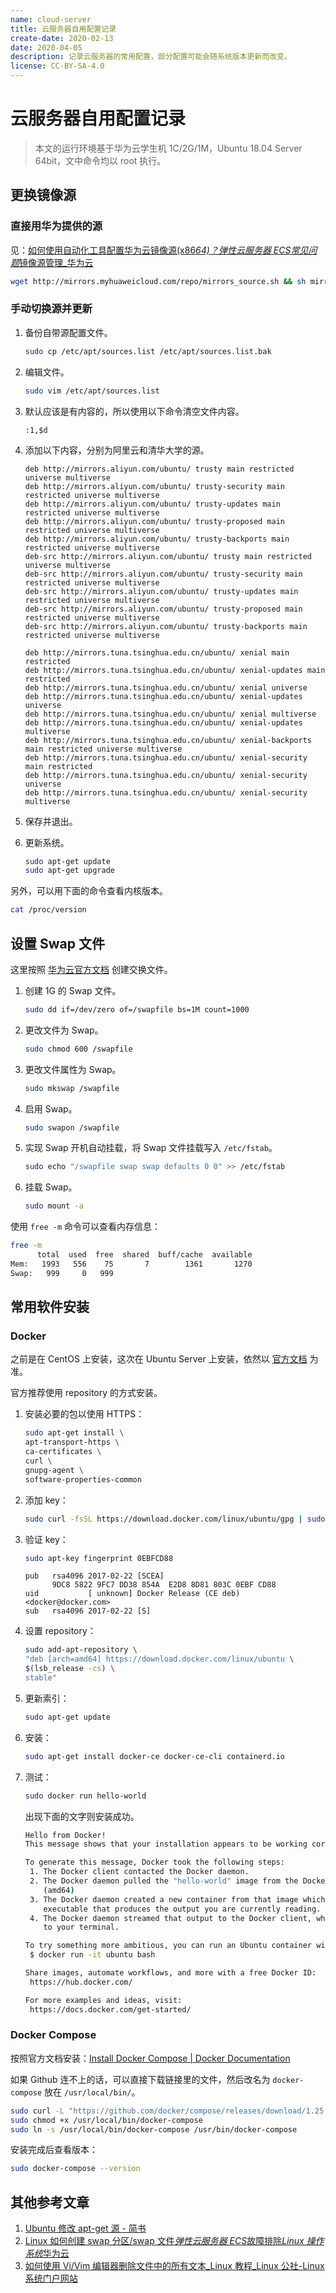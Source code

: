 ```yaml
---
name: cloud-server
title: 云服务器自用配置记录
create-date: 2020-02-13
date: 2020-04-05
description: 记录云服务器的常用配置，部分配置可能会随系统版本更新而改变。
license: CC-BY-SA-4.0
---
```


# 云服务器自用配置记录

> 本文的运行环境基于华为云学生机 1C/2G/1M，Ubuntu 18.04 Server 64bit，文中命令均以 root 执行。

## 更换镜像源

### 直接用华为提供的源

见：[如何使用自动化工具配置华为云镜像源(x86*64)？*弹性云服务器 ECS*常见问题*镜像源管理\_华为云](https://support.huaweicloud.com/ecs_faq/zh-cn_topic_0118948562.html)

```bash
wget http://mirrors.myhuaweicloud.com/repo/mirrors_source.sh && sh mirrors_source.sh
```

### 手动切换源并更新

1. 备份自带源配置文件。

   ```bash
   sudo cp /etc/apt/sources.list /etc/apt/sources.list.bak
   ```

2. 编辑文件。

   ```bash
   sudo vim /etc/apt/sources.list
   ```

3. 默认应该是有内容的，所以使用以下命令清空文件内容。

   ```
   :1,$d
   ```

4. 添加以下内容，分别为阿里云和清华大学的源。

   ```
   deb http://mirrors.aliyun.com/ubuntu/ trusty main restricted universe multiverse
   deb http://mirrors.aliyun.com/ubuntu/ trusty-security main restricted universe multiverse
   deb http://mirrors.aliyun.com/ubuntu/ trusty-updates main restricted universe multiverse
   deb http://mirrors.aliyun.com/ubuntu/ trusty-proposed main restricted universe multiverse
   deb http://mirrors.aliyun.com/ubuntu/ trusty-backports main restricted universe multiverse
   deb-src http://mirrors.aliyun.com/ubuntu/ trusty main restricted universe multiverse
   deb-src http://mirrors.aliyun.com/ubuntu/ trusty-security main restricted universe multiverse
   deb-src http://mirrors.aliyun.com/ubuntu/ trusty-updates main restricted universe multiverse
   deb-src http://mirrors.aliyun.com/ubuntu/ trusty-proposed main restricted universe multiverse
   deb-src http://mirrors.aliyun.com/ubuntu/ trusty-backports main restricted universe multiverse
   ```

   ```
   deb http://mirrors.tuna.tsinghua.edu.cn/ubuntu/ xenial main restricted
   deb http://mirrors.tuna.tsinghua.edu.cn/ubuntu/ xenial-updates main restricted
   deb http://mirrors.tuna.tsinghua.edu.cn/ubuntu/ xenial universe
   deb http://mirrors.tuna.tsinghua.edu.cn/ubuntu/ xenial-updates universe
   deb http://mirrors.tuna.tsinghua.edu.cn/ubuntu/ xenial multiverse
   deb http://mirrors.tuna.tsinghua.edu.cn/ubuntu/ xenial-updates multiverse
   deb http://mirrors.tuna.tsinghua.edu.cn/ubuntu/ xenial-backports main restricted universe multiverse
   deb http://mirrors.tuna.tsinghua.edu.cn/ubuntu/ xenial-security main restricted
   deb http://mirrors.tuna.tsinghua.edu.cn/ubuntu/ xenial-security universe
   deb http://mirrors.tuna.tsinghua.edu.cn/ubuntu/ xenial-security multiverse
   ```

5. 保存并退出。

6. 更新系统。

   ```bash
   sudo apt-get update
   sudo apt-get upgrade
   ```

另外，可以用下面的命令查看内核版本。

```bash
cat /proc/version
```

## 设置 Swap 文件

这里按照 [华为云官方文档](https://support.huaweicloud.com/trouble-ecs/ecs_trouble_0322.html) 创建交换文件。

1. 创建 1G 的 Swap 文件。

   ```bash
   sudo dd if=/dev/zero of=/swapfile bs=1M count=1000
   ```

2. 更改文件为 Swap。

   ```bash
   sudo chmod 600 /swapfile
   ```

3. 更改文件属性为 Swap。

   ```bash
   sudo mkswap /swapfile
   ```

4. 启用 Swap。

   ```bash
   sudo swapon /swapfile
   ```

5. 实现 Swap 开机自动挂载，将 Swap 文件挂载写入 `/etc/fstab`。

   ```bash
   sudo echo "/swapfile swap swap defaults 0 0" >> /etc/fstab
   ```

6. 挂载 Swap。

   ```bash
   sudo mount -a
   ```

使用 `free -m` 命令可以查看内存信息：

```bash
free -m
      total  used  free  shared  buff/cache  available
Mem:   1993   556    75       7        1361       1270
Swap:   999     0   999
```

## 常用软件安装

### Docker

之前是在 CentOS 上安装，这次在 Ubuntu Server 上安装，依然以 [官方文档](https://docs.docker.com/install/linux/docker-ce/ubuntu/) 为准。

官方推荐使用 repository 的方式安装。

1. 安装必要的包以使用 HTTPS：

   ```bash
   sudo apt-get install \
   apt-transport-https \
   ca-certificates \
   curl \
   gnupg-agent \
   software-properties-common
   ```

2. 添加 key：

   ```bash
   sudo curl -fsSL https://download.docker.com/linux/ubuntu/gpg | sudo apt-key add -
   ```

3. 验证 key：

   ```bash
   sudo apt-key fingerprint 0EBFCD88
   ```

   ```
   pub   rsa4096 2017-02-22 [SCEA]
         9DC8 5822 9FC7 DD38 854A  E2D8 8D81 803C 0EBF CD88
   uid           [ unknown] Docker Release (CE deb) <docker@docker.com>
   sub   rsa4096 2017-02-22 [S]
   ```

4) 设置 repository：

   ```bash
   sudo add-apt-repository \
   "deb [arch=amd64] https://download.docker.com/linux/ubuntu \
   $(lsb_release -cs) \
   stable"
   ```

5) 更新索引：

   ```bash
   sudo apt-get update
   ```

6) 安装：

   ```bash
   sudo apt-get install docker-ce docker-ce-cli containerd.io
   ```

7) 测试：

   ```bash
   sudo docker run hello-world
   ```

   出现下面的文字则安装成功。

   ```bash
   Hello from Docker!
   This message shows that your installation appears to be working correctly.

   To generate this message, Docker took the following steps:
    1. The Docker client contacted the Docker daemon.
    2. The Docker daemon pulled the "hello-world" image from the Docker Hub.
       (amd64)
    3. The Docker daemon created a new container from that image which runs the
       executable that produces the output you are currently reading.
    4. The Docker daemon streamed that output to the Docker client, which sent it
       to your terminal.

   To try something more ambitious, you can run an Ubuntu container with:
    $ docker run -it ubuntu bash

   Share images, automate workflows, and more with a free Docker ID:
    https://hub.docker.com/

   For more examples and ideas, visit:
    https://docs.docker.com/get-started/
   ```

### Docker Compose

按照官方文档安装：[Install Docker Compose | Docker Documentation](https://docs.docker.com/compose/install/)

如果 Github 连不上的话，可以直接下载链接里的文件，然后改名为 `docker-compose` 放在 `/usr/local/bin/`。

```bash
sudo curl -L "https://github.com/docker/compose/releases/download/1.25.4/docker-compose-$(uname -s)-$(uname -m)" -o /usr/local/bin/docker-compose
sudo chmod +x /usr/local/bin/docker-compose
sudo ln -s /usr/local/bin/docker-compose /usr/bin/docker-compose
```

安装完成后查看版本：

```bash
sudo docker-compose --version
```

## 其他参考文章

1. [Ubuntu 修改 apt-get 源 - 简书](https://www.jianshu.com/p/f71814e520ea)
2. [Linux 如何创建 swap 分区/swap 文件*弹性云服务器 ECS*故障排除*Linux 操作系统*华为云](https://support.huaweicloud.com/trouble-ecs/ecs_trouble_0322.html)
3. [如何使用 Vi/Vim 编辑器删除文件中的所有文本\_Linux 教程\_Linux 公社-Linux 系统门户网站](https://www.linuxidc.com/Linux/2019-05/158447.htm)
